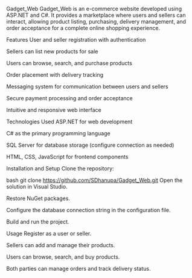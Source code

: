 Gadget_Web
Gadget_Web is an e-commerce website developed using ASP.NET and C#. It provides a marketplace where users and sellers can interact, allowing product listing, purchasing, delivery management, and order acceptance for a complete online shopping experience.

Features
User and seller registration with authentication

Sellers can list new products for sale

Users can browse, search, and purchase products

Order placement with delivery tracking

Messaging system for communication between users and sellers

Secure payment processing and order acceptance

Intuitive and responsive web interface

Technologies Used
ASP.NET for web development

C# as the primary programming language

SQL Server for database storage (configure connection as needed)

HTML, CSS, JavaScript for frontend components

Installation and Setup
Clone the repository:

bash
git clone https://github.com/SDhanupa/Gadget_Web.git
Open the solution in Visual Studio.

Restore NuGet packages.

Configure the database connection string in the configuration file.

Build and run the project.

Usage
Register as a user or seller.

Sellers can add and manage their products.

Users can browse, search, and buy products.

Both parties can manage orders and track delivery status.

